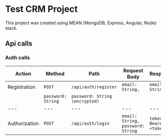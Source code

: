 # Test CRM Project

This project was created using MEAN (MongoDB, Express, Angular, Node) stack.

## Api calls

### Auth calls

Action | Method | Path | Request Body | Response
--- | --- | --- | --- | ---
Registration | `POST` | `/api/auth/register` | `email: String,` | `email: String,`
||`password: String`|`password: String (encrypted)`
---|---|---|---|---
Authorization | `POST` | `/api/auth/login` | `email: String, password: String` | `token: Bearer <token>`